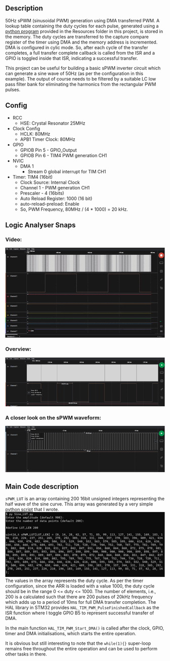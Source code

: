 ## Description
50Hz sPWM (sinusoidal PWM) generation using DMA transferred PWM. A lookup table containing the duty cycles for each pulse, generated using a [python program](./Resources/Half_Cycle_Sine_LUT.py) provided in the Resources folder in this project, is stored in the memory. The duty cycles are transferred to the capture compare register of the timer using DMA and the memory address is incremented. DMA is configured in cylic mode. So, after each cycle of the transfer completes, a full transfer complete callback is called from the ISR and a GPIO is toggled inside that ISR, indicating a successful transfer.

This project can be useful for building a basic sPWM inverter circuit which can generate a sine wave of 50Hz (as per the configuration in this example). The output of course needs to be filtered by a suitable LC low pass filter bank for eliminating the harmonics from the rectangular PWM pulses.

## Config
- RCC
    - HSE: Crystal Resonator 25MHz
- Clock Config
    - HCLK: 80MHz
    - APB1 Timer Clock: 80MHz
- GPIO
    - GPIOB Pin 5 - GPIO_Output
    - GPIOB Pin 6 - TIM4 PWM generation CH1
- NVIC
    - DMA 1
        - Stream 0 global interrupt for TIM CH1
- Timer: TIM4 (16bit)
    - Clock Source: Internal Clock
    - Channel 1 - PWM generation CH1
    - Prescaler - 4 (16bits)
    - Auto Reload Register: 1000 (16 bit)
    - auto-reload-preload: Enable
    - So, PWM Frequency, 80MHz / (4 * 1000) = 20 kHz.

## Logic Analyser Snaps
### Video:
![demo](./Results/logic_analyser.gif)
### Overview:
![Overview](./Results/Overview.png)
### A closer look on the sPWM waveform:
![sPWM Closer look](./Results/sPWM_Waveform.png)

## Main Code description
`sPWM_LUT` is an array containing 200 16bit unsigned integers representing the half wave of the sine curve. This array was generated by a very simple [python script](./Resources/Half_Cycle_Sine_LUT.py) that I wrote. 
![Lookup tables](./Results/LUT_Generation.png)
The values in the array represents the duty cycle. As per the timer configuration, since the ARR is loaded with a value 1000, the duty cycle should be in the range 0 <= duty <= 1000. The number of elements, i.e., 200 is a calculated such that there are 200 pulses of 20kHz frequency which adds up to a period of 10ms for full DMA transfer completion. The HAL library in STM32 provides `HAL_TIM_PWM_PulseFinishedCallback` as the ISR function where I toggle GPIO B5 to represent successful transfer of DMA.

In the main function `HAL_TIM_PWM_Start_DMA()` is called after the clock, GPIO, timer and DMA initialisations, which starts the entire operation.

It is obvious but still interesting to note that the `while(1){}` super-loop remains free throughout the entire operation and can be used to perform other tasks in there.

